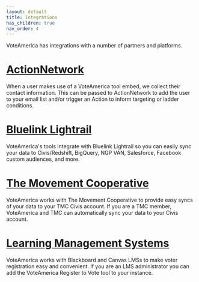 ```yaml
---
layout: default
title: Integrations
has_children: true
nav_order: 4
---
```


VoteAmerica has integrations with a number of partners and platforms.

# [ActionNetwork](/integrations/action_network/)

When a user makes use of a VoteAmerica tool embed, we collect their contact information. This can be
passed to ActionNetwork to add the user to your email list and/or trigger an Action to inform targeting or ladder conditions.

# [Bluelink Lightrail](/integrations/bluelink/)

VoteAmerica's tools integrate with Bluelink Lightrail
so you can easily sync your data to Civis/Redshift, BigQuery, NGP VAN, Salesforce, Facebook custom
audiences, and more.

# [The Movement Cooperative](/integrations/the_movement_cooperative/)

VoteAmerica works with The Movement Cooperative
to provide easy syncs of your data to your TMC Civis account. If you are a
TMC member, VoteAmerica and TMC can automatically sync your data to your
Civis account.

# [Learning Management Systems](/integrations/learning_management_systems/)

VoteAmerica works with Blackboard and Canvas LMSs to make voter registration easy and convenient.
If you are an LMS administrator you can add the VoteAmerica Register to Vote tool to your instance.
